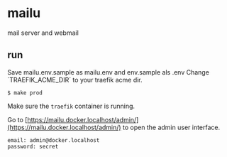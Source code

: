 # mailu

mail server and webmail

## run

Save mailu.env.sample as mailu.env and env.sample als .env
Change ´TRAEFIK_ACME_DIR´ to your traefik acme dir.

    $ make prod

Make sure the `traefik` container is running.

Go to [https://mailu.docker.localhost/admin/](https://mailu.docker.localhost/admin/) to open the admin user interface.

    email: admin@docker.localhost
    password: secret
